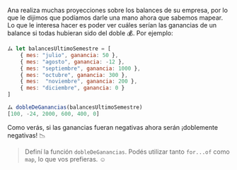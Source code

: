 Ana realiza muchas proyecciones sobre los balances de su empresa, por lo que le dijimos que podíamos darle una mano ahora que sabemos mapear. Lo que le interesa hacer es poder ver cuáles serían las ganancias de un balance si todas hubieran sido del doble :moneybag:. Por ejemplo:

``` javascript
ム let balancesUltimoSemestre = [
	{ mes: "julio", ganancia: 50 }, 
	{ mes: "agosto", ganancia: -12 }, 
	{ mes: "septiembre", ganancia: 1000 }, 
	{ mes: "octubre", ganancia: 300 }, 
	{ mes:  "noviembre", ganancia: 200 }, 
	{ mes: "diciembre", ganancia: 0 }
]

ム dobleDeGanancias(balancesUltimoSemestre)
[100, -24, 2000, 600, 400, 0]
```

Como verás, si las ganancias fueran negativas ahora serán ¡doblemente negativas! :chart_with_downwards_trend:

> Definí la función `dobleDeGanancias`. Podés utilizar tanto `for...of` como `map`, lo que vos prefieras. :relaxed: